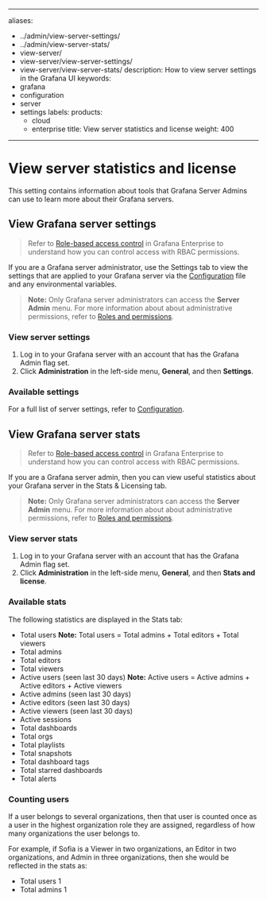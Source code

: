 -----

aliases:

- ../admin/view-server-settings/
- ../admin/view-server-stats/
- view-server/
- view-server/view-server-settings/
- view-server/view-server-stats/
  description: How to view server settings in the Grafana UI
  keywords:
- grafana
- configuration
- server
- settings
  labels:
  products:
  - cloud
  - enterprise
    title: View server statistics and license
    weight: 400

-----

# View server statistics and license

This setting contains information about tools that Grafana Server Admins can use to learn more about their Grafana servers.

## View Grafana server settings

> Refer to [Role-based access control](../roles-and-permissions/access-control/) in Grafana Enterprise to understand how you can control access with RBAC permissions.

If you are a Grafana server administrator, use the Settings tab to view the settings that are applied to your Grafana server via the [Configuration](../../setup-grafana/configure-grafana/#configuration-file-location) file and any environmental variables.

> **Note:** Only Grafana server administrators can access the **Server Admin** menu. For more information about about administrative permissions, refer to [Roles and permissions](../roles-and-permissions/#grafana-server-administrators).

### View server settings

1. Log in to your Grafana server with an account that has the Grafana Admin flag set.
2. Click **Administration** in the left-side menu, **General**, and then **Settings**.

### Available settings

For a full list of server settings, refer to [Configuration](../../setup-grafana/configure-grafana/#server).

## View Grafana server stats

> Refer to [Role-based access control](../roles-and-permissions/access-control/) in Grafana Enterprise to understand how you can control access with RBAC permissions.

If you are a Grafana server admin, then you can view useful statistics about your Grafana server in the Stats & Licensing tab.

> **Note:** Only Grafana server administrators can access the **Server Admin** menu. For more information about about administrative permissions, refer to [Roles and permissions](../roles-and-permissions/#grafana-server-administrators).

### View server stats

1. Log in to your Grafana server with an account that has the Grafana Admin flag set.
2. Click **Administration** in the left-side menu, **General**, and then **Stats and license**.

### Available stats

The following statistics are displayed in the Stats tab:

- Total users
  **Note:** Total users = Total admins + Total editors + Total viewers
- Total admins
- Total editors
- Total viewers
- Active users (seen last 30 days)
  **Note:** Active users = Active admins + Active editors + Active viewers
- Active admins (seen last 30 days)
- Active editors (seen last 30 days)
- Active viewers (seen last 30 days)
- Active sessions
- Total dashboards
- Total orgs
- Total playlists
- Total snapshots
- Total dashboard tags
- Total starred dashboards
- Total alerts

### Counting users

If a user belongs to several organizations, then that user is counted once as a user in the highest organization role they are assigned, regardless of how many organizations the user belongs to.

For example, if Sofia is a Viewer in two organizations, an Editor in two organizations, and Admin in three organizations, then she would be reflected in the stats as:

- Total users 1
- Total admins 1

